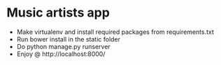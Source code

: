 # Music artists app

* Make virtualenv and install required packages from requirements.txt
* Run bower install in the static folder
* Do python manage.py runserver
* Enjoy @ http://localhost:8000/
